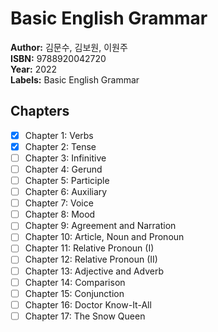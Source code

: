 # Basic English Grammar
**Author:** 김문수, 김보원, 이원주 <br/>
**ISBN:** 9788920042720 <br/>
**Year:** 2022 <br/>
**Labels:** Basic English Grammar

## Chapters
- [x] Chapter 1: Verbs
- [x] Chapter 2: Tense
- [ ] Chapter 3: Infinitive
- [ ] Chapter 4: Gerund
- [ ] Chapter 5: Participle
- [ ] Chapter 6: Auxiliary
- [ ] Chapter 7: Voice
- [ ] Chapter 8: Mood
- [ ] Chapter 9: Agreement and Narration
- [ ] Chapter 10: Article, Noun and Pronoun
- [ ] Chapter 11: Relative Pronoun (I)
- [ ] Chapter 12: Relative Pronoun (II)
- [ ] Chapter 13: Adjective and Adverb
- [ ] Chapter 14: Comparison
- [ ] Chapter 15: Conjunction
- [ ] Chapter 16: Doctor Know-It-All
- [ ] Chapter 17: The Snow Queen
